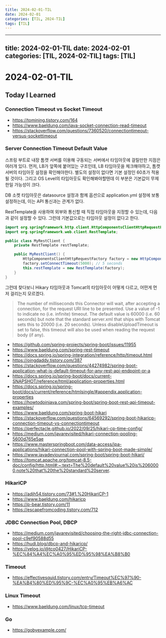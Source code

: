 ```yaml
---
title: 2024-02-01-TIL
date: 2024-02-01
categories: [TIL, 2024-TIL]
tags: [TIL]
---
```


---
title: 2024-02-01-TIL
date: 2024-02-01
categories: [TIL, 2024-02-TIL]
tags: [TIL]
---

# 2024-02-01-TIL

## Today I Learned

### Connection Timeout vs Socket Timeout

- https://tomining.tistory.com/164
- https://www.baeldung.com/java-socket-connection-read-timeout
- https://stackoverflow.com/questions/7360520/connectiontimeout-versus-sockettimeout

### Server Connection Timeout Default Value

스프링 부트로 내장 톰캣 서버를 이용해 구동되는 서버에서 타임아웃에 걸릴만한 지점은 여러개 있다. 먼저, LB가 앞쪽에 붙어있는 구조인데, LB 타임아웃을 체크해야하고, 톰캣 서버의 타임아웃 설정을 확인해야한다. 별도의 설정이 없다면 기본 설정인 60초가 적용될 것이다. 그리고 OS Level의 타임아웃도 확인해봐야할텐데 이 부분은 기본값이 무제한일 가능성이 크다.

DB 소켓 타임아웃은 datasource 설정과 함께 옵션으로 application.yml 설정에 보통 설정하는데, 이는 API 통신과는 관계가 없다.

RestTemplate을 사용하여 외부와 통신할 때 직접 타임아웃을 지정할 수 있는데, 다음과 같이 설정할 수 있다. 그런데 기본값으로는 타임아웃 설정이 없다고 한다.

```java
import org.springframework.http.client.HttpComponentsClientHttpRequestFactory;
import org.springframework.web.client.RestTemplate;

public class MyRestClient {
    private RestTemplate restTemplate;

    public MyRestClient() {
        HttpComponentsClientHttpRequestFactory factory = new HttpComponentsClientHttpRequestFactory();
        factory.setConnectTimeout(5000); // 5 seconds
        this.restTemplate = new RestTemplate(factory);
    }
}
```

그런데 찾다보니 Hikary 타임아웃과 Tomcat의 타임아웃이 어떻게 다르고, 어떤게 먼저 걸리는지 모르겠다.

> The number of milliseconds this Connector will wait, after accepting a connection, for the request URI line to be presented. Use a value of -1 to indicate no (i.e. infinite) timeout. The default value is 60000 (i.e. 60 seconds) but note that the standard server.xml that ships with Tomcat sets this to 20000 (i.e. 20 seconds). Unless disableUploadTimeout is set to false, this timeout will also be used when reading the request body (if any).

- https://github.com/spring-projects/spring-boot/issues/11955
- https://www.baeldung.com/spring-rest-timeout
- https://docs.spring.io/spring-integration/reference/http/timeout.html
- https://oingdaddy.tistory.com/387
- https://stackoverflow.com/questions/44274982/spring-boot-application-what-is-default-timeout-for-any-rest-api-endpoint-or-a
- https://docs.spring.io/spring-boot/docs/current-SNAPSHOT/reference/html/application-properties.html
- https://docs.spring.io/spring-boot/docs/current/reference/htmlsingle/#appendix.application-properties
- https://howtodoinjava.com/spring-boot/spring-boot-rest-api-timeout-examples/
- https://www.baeldung.com/spring-boot-hikari
- https://stackoverflow.com/questions/64569292/spring-boot-hikaricp-connection-timeout-vs-connectiontimeout
- https://perfectacle.github.io/2022/09/25/hikari-cp-time-config/
- https://medium.com/javarevisited/hikari-connection-pooling-5600d765e5ae
- https://www.masterspringboot.com/data-access/jpa-applications/hikari-connection-pool-with-spring-boot-made-simple/
- https://www.javadevjournal.com/spring-boot/spring-boot-hikari/
- https://tomcat.apache.org/tomcat-8.5-doc/config/http.html#:~:text=The%20default%20value%20is%2060000,note%20that%20the%20standard%20server.

### HikariCP

- https://adjh54.tistory.com/73#1.%20HikariCP-1
- https://www.baeldung.com/hikaricp
- https://p-bear.tistory.com/11
- https://escapefromcoding.tistory.com/712

### JDBC Connection Pool, DBCP

- https://medium.com/javarevisited/choosing-the-right-jdbc-connection-pool-c9ef90588d55
- https://hudi.blog/dbcp-and-hikaricp/
- https://velog.io/@tco0427/HikariCP-%EC%84%A4%EC%A0%95%ED%95%98%EA%B8%B0

### Timeout

- https://effectivesquid.tistory.com/entry/Timeout%EC%97%90-%EA%B4%80%ED%95%9C-%EC%A0%95%EB%A6%AC

### Linux Timeout

- https://www.baeldung.com/linux/tcp-timeout

### Go

- https://gobyexample.com/